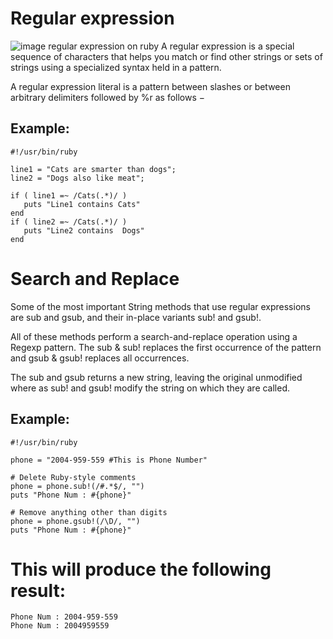 # Regular expression

![image regular expression on ruby](https://www.rubyguides.com/wp-content/uploads/2015/06/ruby-regex.png)
A regular expression is a special sequence of characters that helps you match or find other strings or sets of strings using a specialized syntax held in a pattern.

A regular expression literal is a pattern between slashes or between arbitrary delimiters followed by %r as follows −

## Example:

```
#!/usr/bin/ruby

line1 = "Cats are smarter than dogs";
line2 = "Dogs also like meat";

if ( line1 =~ /Cats(.*)/ )
   puts "Line1 contains Cats"
end
if ( line2 =~ /Cats(.*)/ )
   puts "Line2 contains  Dogs"
end
```

# Search and Replace
Some of the most important String methods that use regular expressions are sub and gsub, and their in-place variants sub! and gsub!.

All of these methods perform a search-and-replace operation using a Regexp pattern. The sub & sub! replaces the first occurrence of the pattern and gsub & gsub! replaces all occurrences.

The sub and gsub returns a new string, leaving the original unmodified where as sub! and gsub! modify the string on which they are called.

## Example:

```
#!/usr/bin/ruby

phone = "2004-959-559 #This is Phone Number"

# Delete Ruby-style comments
phone = phone.sub!(/#.*$/, "")   
puts "Phone Num : #{phone}"

# Remove anything other than digits
phone = phone.gsub!(/\D/, "")    
puts "Phone Num : #{phone}"
```
# This will produce the following result:
```
Phone Num : 2004-959-559
Phone Num : 2004959559
```